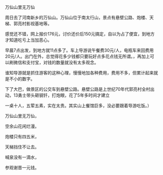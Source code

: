 
万仙山里无万仙

周日去了河南新乡的万仙山。万仙山位于南太行山，景点有悬壁公路、炮楼、天梯、郭亮村影视基地等。

感觉还不错，网上报价176元，讨价还价后150元搞定，自以为占了便宜，到地方才知道吃亏上当加恶心。

早晨7点出发，到地方就11点多了。车上导游说午餐费30元/人，电瓶车来回费用20元/人。出门在外，总觉得花多少钱都只要玩好点多花点钱无所谓。，再加上可以刷微信和支付宝，对钱的数量就没有太多观念。

谁知导游就是抓住游客的这种心理，慢慢地加各种费用，费用不多，但累计起来就是不小的数字。

下了大巴，做景区的公交车到悬壁公路。悬壁公路是上世纪70年代郭亮村全村出动，13勇士带头砸钢钎，打炮眼，花了5年多时间才建立



一桌十人，五荤五素，实在太贵。其实山上餐馆巨多，没必要跟着导游吃饭。）



万仙山里无万仙，

空余山花闲烂漫。

炮楼只有四五米，

天梯挡住不让去。

喊泉没有一滴水，

参观谢晋一元钱。
<!--stackedit_data:
eyJoaXN0b3J5IjpbMTk5OTcyODk0OCwxMzI1NTYyMDE0XX0=
-->